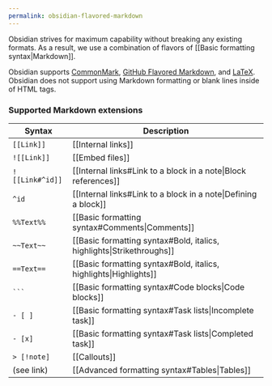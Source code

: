 ```yaml
---
permalink: obsidian-flavored-markdown
---
```

Obsidian strives for maximum capability without breaking any existing formats. As a result, we use a combination of flavors of [[Basic formatting syntax|Markdown]].

Obsidian supports [CommonMark](https://commonmark.org/), [GitHub Flavored Markdown](https://github.github.com/gfm/), and [LaTeX](https://www.latex-project.org/). Obsidian does not support using Markdown formatting or blank lines inside of HTML tags.

### Supported Markdown extensions

| Syntax          | Description                                                           |
| --------------- | --------------------------------------------------------------------- |
| `[[Link]]`      | [[Internal links]]                                                    |
| `![[Link]]`     | [[Embed files]]                                                       |
| `![[Link#^id]]` | [[Internal links#Link to a block in a note\|Block references]]        |
| `^id`           | [[Internal links#Link to a block in a note\|Defining a block]]        |
| `%%Text%%`      | [[Basic formatting syntax#Comments\|Comments]]                        |
| `~~Text~~`      | [[Basic formatting syntax#Bold, italics, highlights\|Strikethroughs]] |
| `==Text==`      | [[Basic formatting syntax#Bold, italics, highlights\|Highlights]]     |
| `` ``` ``       | [[Basic formatting syntax#Code blocks\|Code blocks]]                  |
| `- [ ]`         | [[Basic formatting syntax#Task lists\|Incomplete task]]               |
| `- [x]`         | [[Basic formatting syntax#Task lists\|Completed task]]                |
| `> [!note]`     | [[Callouts]]                                                          |
| (see link)      | [[Advanced formatting syntax#Tables\|Tables]]                         |
